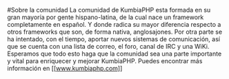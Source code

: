 #Sobre la comunidad
La comunidad de KumbiaPHP esta formada en su gran mayoría por gente hispano-latina, de la cual nace un framework completamente en español. Y donde radica su mayor diferencia respecto a otros frameworks que son, de forma nativa, anglosajones. Por otra parte se ha intentado, con el tiempo, aportar nuevos sistemas de comunicación, así que se cuenta con una lista de correo, el foro, canal de IRC y una WiKi. Esperamos que todo esto haga que la comunidad sea una parte importante y vital para enriquecer y mejorar KumbiaPHP.
Puedes encontrar más información en [[www.kumbiaphp.com]]